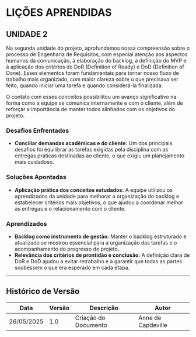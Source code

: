 # LIÇÕES APRENDIDAS

## UNIDADE 2

Na segunda unidade do projeto, aprofundamos nossa compreensão sobre o processo de Engenharia de Requisitos, com especial atenção aos aspectos humanos da comunicação, à elaboração do backlog, à definição do MVP e à aplicação dos critérios de DoR (Definition of Ready) e DoD (Definition of Done). Esses elementos foram fundamentais para tornar nosso fluxo de trabalho mais organizado, com maior clareza sobre o que precisava ser feito, quando iniciar uma tarefa e quando considerá-la finalizada.

O contato com esses conceitos possibilitou um avanço significativo na forma como a equipe se comunica internamente e com o cliente, além de reforçar a importância de manter todos alinhados com os objetivos do projeto.

### Desafios Enfrentados

- **Conciliar demandas acadêmicas e do cliente:** Um dos principais desafios foi equilibrar as tarefas exigidas pela disciplina com as entregas práticas destinadas ao cliente, o que exigiu um planejamento mais cuidadoso.

### Soluções Apontadas

- **Aplicação prática dos conceitos estudados:** A equipe utilizou os aprendizados da unidade para melhorar a organização do backlog e estabelecer critérios mais objetivos, o que ajudou a coordenar melhor as entregas e o relacionamento com o cliente.

### Aprendizados

- **Backlog como instrumento de gestão:** Manter o backlog estruturado e atualizado se mostrou essencial para a organização das tarefas e o acompanhamento do progresso do projeto.
- **Relevância dos critérios de prontidão e conclusão:** A definição clara de DoR e DoD ajudou a evitar retrabalho e a garantir que todas as partes soubessem o que era esperado em cada etapa.

---

## Histórico de Versão

| Data       | Versão | Descrição            | Autor              |
| ---------- | ------ | -------------------- | ------------------ |
| 26/05/2025 | 1.0    | Criação do Documento | Anne de Capdeville |
